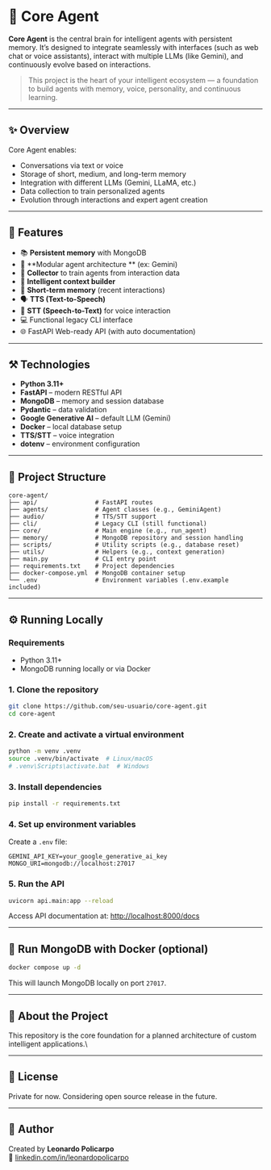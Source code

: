 # 🧠 Core Agent

**Core Agent** is the central brain for intelligent agents with persistent memory.
It’s designed to integrate seamlessly with interfaces (such as web chat or voice assistants), interact with multiple LLMs (like Gemini), and continuously evolve based on interactions.

> This project is the heart of your intelligent ecosystem — a foundation to build agents with memory, voice, personality, and continuous learning.

---

## ✨ Overview

Core Agent enables:

- Conversations via text or voice
- Storage of short, medium, and long-term memory
- Integration with different LLMs (Gemini, LLaMA, etc.)
- Data collection to train personalized agents
- Evolution through interactions and expert agent creation

---

## 🧠 Features

- 📚 **Persistent memory** with MongoDB
- 🧩 **Modular agent architecture ** (ex: Gemini)
- 🔁 **Collector** to train agents from interaction data
- 🧠 **Intelligent context builder**
- 🧠 **Short-term memory** (recent interactions)
- 🗣️ **TTS (Text-to-Speech)**
- 🎤 **STT (Speech-to-Text)** for voice interaction
- 💻 Functional legacy CLI interface
- 🌐 FastAPI Web-ready API (with auto documentation)

---

## ⚒️ Technologies

- **Python 3.11+**
- **FastAPI** – modern RESTful API
- **MongoDB** – memory and session database
- **Pydantic** – data validation
- **Google Generative AI** – default LLM (Gemini)
- **Docker** – local database setup
- **TTS/STT** – voice integration
- **dotenv** – environment configuration

---

## 📂 Project Structure

```
core-agent/
├── api/                # FastAPI routes
├── agents/             # Agent classes (e.g., GeminiAgent)
├── audio/              # TTS/STT support
├── cli/                # Legacy CLI (still functional)
├── core/               # Main engine (e.g., run_agent)
├── memory/             # MongoDB repository and session handling
├── scripts/            # Utility scripts (e.g., database reset)
├── utils/              # Helpers (e.g., context generation)
├── main.py             # CLI entry point
├── requirements.txt    # Project dependencies
├── docker-compose.yml  # MongoDB container setup
└── .env                # Environment variables (.env.example included)
```

---

## ⚙️ Running Locally

### Requirements

- Python 3.11+
- MongoDB running locally or via Docker

### 1. Clone the repository

```bash
git clone https://github.com/seu-usuario/core-agent.git
cd core-agent
```

### 2. Create and activate a virtual environment

```bash
python -m venv .venv
source .venv/bin/activate  # Linux/macOS
# .venv\Scripts\activate.bat  # Windows
```

### 3. Install dependencies

```bash
pip install -r requirements.txt
```

### 4. Set up environment variables

Create a `.env` file:

```env
GEMINI_API_KEY=your_google_generative_ai_key
MONGO_URI=mongodb://localhost:27017
```

### 5. Run the API

```bash
uvicorn api.main:app --reload
```

Access API documentation at: [http://localhost:8000/docs](http://localhost:8000/docs)

---

## 🐳 Run MongoDB with Docker (optional)

```bash
docker compose up -d
```

This will launch MongoDB locally on port `27017`.

---

## 🧠 About the Project

This repository is the core foundation for a planned architecture of custom intelligent applications.\

---

## 📄 License

Private for now. Considering open source release in the future.

---

## 👤 Author

Created by **Leonardo Policarpo**\
🔗 [linkedin.com/in/leonardopolicarpo](https://linkedin.com/in/leonardopolicarpo)

